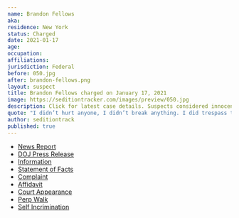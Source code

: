 ```yaml
---
name: Brandon Fellows
aka:
residence: New York
status: Charged
date: 2021-01-17
age:
occupation:
affiliations:
jurisdiction: Federal
before: 050.jpg
after: brandon-fellows.png
layout: suspect
title: Brandon Fellows charged on January 17, 2021
image: https://seditiontracker.com/images/preview/050.jpg
description: Click for latest case details. Suspects considered innocent until proven guilty.
quote: "I didn’t hurt anyone, I didn’t break anything. I did trespass though, I guess."
author: seditiontrack
published: true
---
```


- [News Report](https://dailygazette.com/2021/01/17/feds-schenectady-man-charged-in-capital-insurrection/)
- [DOJ Press Release]()
- [Information]()
- [Statement of Facts]()
- [Complaint]()
- [Affidavit]()
- [Court Appearance]()
- [Perp Walk]()
- [Self Incrimination](https://www.bloomberg.com/news/articles/2021-01-12/-no-regrets-a-capitol-rioter-tells-his-story-from-inside)
